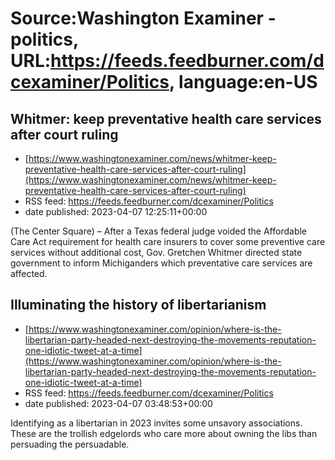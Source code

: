 # Source:Washington Examiner - politics, URL:https://feeds.feedburner.com/dcexaminer/Politics, language:en-US

## Whitmer: keep preventative health care services after court ruling
 - [https://www.washingtonexaminer.com/news/whitmer-keep-preventative-health-care-services-after-court-ruling](https://www.washingtonexaminer.com/news/whitmer-keep-preventative-health-care-services-after-court-ruling)
 - RSS feed: https://feeds.feedburner.com/dcexaminer/Politics
 - date published: 2023-04-07 12:25:11+00:00

(The Center Square) – After a Texas federal judge voided the Affordable Care Act requirement for health care insurers to cover some preventive care services without additional cost, Gov. Gretchen Whitmer directed state government to inform Michiganders which preventative care services are affected.

## Illuminating the history of libertarianism
 - [https://www.washingtonexaminer.com/opinion/where-is-the-libertarian-party-headed-next-destroying-the-movements-reputation-one-idiotic-tweet-at-a-time](https://www.washingtonexaminer.com/opinion/where-is-the-libertarian-party-headed-next-destroying-the-movements-reputation-one-idiotic-tweet-at-a-time)
 - RSS feed: https://feeds.feedburner.com/dcexaminer/Politics
 - date published: 2023-04-07 03:48:53+00:00

Identifying as a libertarian in 2023 invites some unsavory associations. These are the trollish edgelords who care more about owning the libs than persuading the persuadable.

